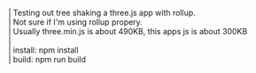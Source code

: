 | Testing out tree shaking a three.js app with rollup.  
| Not sure if I'm using rollup propery.  
| Usually three.min.js is about 490KB, this apps js is about 300KB  
|   
| install: npm install  
| build: npm run build  

